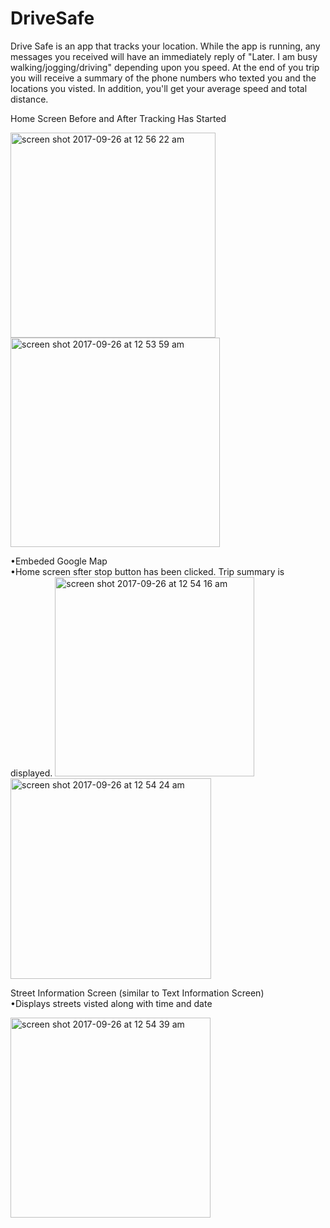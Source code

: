 # DriveSafe
Drive Safe is an app that tracks your location. While the app is running, any messages you received will have an immediately reply of "Later. I am busy walking/jogging/driving" depending upon you speed. At the end of you trip you will receive a summary of the phone numbers who texted you and the locations you visted. In addition, you'll get your average speed and total distance.

Home Screen Before and After Tracking Has Started

<img width="328" alt="screen shot 2017-09-26 at 12 56 22 am" src="https://user-images.githubusercontent.com/16143637/30843198-8c105154-a255-11e7-9ded-8f5d894717e1.png"> <img width="335" alt="screen shot 2017-09-26 at 12 53 59 am" src="https://user-images.githubusercontent.com/16143637/30843177-747441ea-a255-11e7-894a-c7c77dcb0329.png">

•Embeded Google Map
<br>•Home screen sfter stop button has been clicked. Trip summary is displayed.
<img width="319" alt="screen shot 2017-09-26 at 12 54 16 am" src="https://user-images.githubusercontent.com/16143637/30843176-7474106c-a255-11e7-9e99-116f5d2f86bd.png">
<img width="321" alt="screen shot 2017-09-26 at 12 54 24 am" src="https://user-images.githubusercontent.com/16143637/30843178-7474a16c-a255-11e7-8889-87719a656e25.png">

Street Information Screen (similar to Text Information Screen)
<br>•Displays streets visted along with time and date

<img width="320" alt="screen shot 2017-09-26 at 12 54 39 am" src="https://user-images.githubusercontent.com/16143637/30843180-7477a786-a255-11e7-9fb7-963ec756f799.png">
